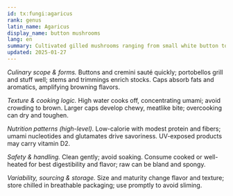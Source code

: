 ```yaml
---
id: tx:fungi:agaricus
rank: genus
latin_name: Agaricus
display_name: button mushrooms
lang: en
summary: Cultivated gilled mushrooms ranging from small white button to mature portobello caps; widely sautéed, roasted, grilled, stuffed, and used for stocks, sauces, and meatlike textures.
updated: 2025-01-27
---
```


_Culinary scope & forms._ Buttons and cremini sauté quickly; portobellos grill and stuff well; stems and trimmings enrich stocks. Caps absorb fats and aromatics, amplifying browning flavors.

_Texture & cooking logic._ High water cooks off, concentrating umami; avoid crowding to brown. Larger caps develop chewy, meatlike bite; overcooking can dry and toughen.

_Nutrition patterns (high-level)._ Low-calorie with modest protein and fibers; umami nucleotides and glutamates drive savoriness. UV-exposed products may carry vitamin D2.

_Safety & handling._ Clean gently; avoid soaking. Consume cooked or well-heated for best digestibility and flavor; raw can be bland and spongy.

_Variability, sourcing & storage._ Size and maturity change flavor and texture; store chilled in breathable packaging; use promptly to avoid sliming.
